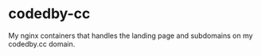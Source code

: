 # codedby-cc
My nginx containers that handles the landing page and subdomains on my codedby.cc domain.
